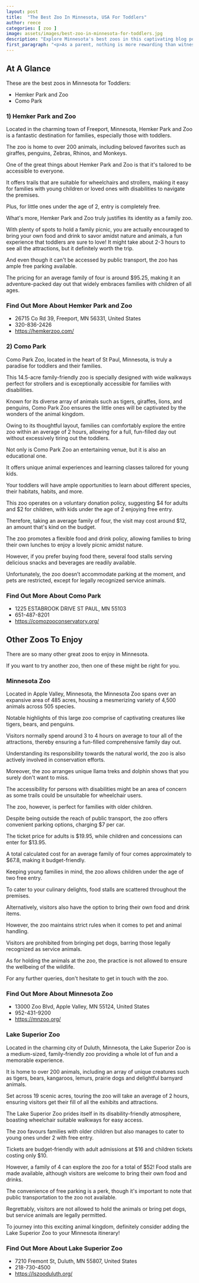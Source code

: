 ```yaml
---
layout: post
title:  "The Best Zoo In Minnesota, USA For Toddlers"
author: reece
categories: [ zoo ]
image: assets/images/best-zoo-in-minnesota-for-toddlers.jpg
description: "Explore Minnesota's best zoos in this captivating blog post. Discover wildlife at these remarkable places, perfect for family fun and educational experiences for all ages. Whether you're a local or a tourist, get ready to meet nature's most fascinating creatures."
first_paragraph: "<p>As a parent, nothing is more rewarding than witnessing the wide-eyed wonder of your toddler as they discover and engage with the world.</p><p>In Minnesota, we're fortunate to have an abundance of remarkable zoos that provide delightful opportunities for our little ones to learn and connect with nature.</p><p>In this article, we'll guide you on a virtual tour of the state's fantastic zoos, each presenting unique and engaging experiences that stimulate your toddler's curiosity, encourage their enthusiasm for animals, and cultivate their understanding of the diverse ecosystems within our three-dimensional world.</p><p>Welcome, and prepare to set them onto an exciting path of discovery, adventure, and unparalleled joy.</p>"
---
```


<div class="overview" markdown="1"> 

## At A Glance

These are the best zoos in Minnesota for Toddlers:

- Hemker Park and Zoo
- Como Park


</div>


### 1) Hemker Park and Zoo

Located in the charming town of Freeport, Minnesota, Hemker Park and Zoo is a fantastic destination for families, especially those with toddlers. 

The zoo is home to over 200 animals, including beloved favorites such as giraffes, penguins, Zebras, Rhinos, and Monkeys. 

One of the great things about Hemker Park and Zoo is that it's tailored to be accessible to everyone. 

It offers trails that are suitable for wheelchairs and strollers, making it easy for families with young children or loved ones with disabilities to navigate the premises. 

Plus, for little ones under the age of 2, entry is completely free.

What's more, Hemker Park and Zoo truly justifies its identity as a family zoo. 

With plenty of spots to hold a family picnic, you are actually encouraged to bring your own food and drink to savor amidst nature and animals, a fun experience that toddlers are sure to love! It might take about 2-3 hours to see all the attractions, but it definitely worth the trip. 

And even though it can't be accessed by public transport, the zoo has ample free parking available. 

The pricing for an average family of four is around $95.25, making it an adventure-packed day out that widely embraces families with children of all ages.


<div class="find-out-more" markdown="1">

### Find Out More About Hemker Park and Zoo

- 26715 Co Rd 39, Freeport, MN 56331, United States
- 320-836-2426
- https://hemkerzoo.com/


</div>


### 2) Como Park

Como Park Zoo, located in the heart of St Paul, Minnesota, is truly a paradise for toddlers and their families. 

This 14.5-acre family-friendly zoo is specially designed with wide walkways perfect for strollers and is exceptionally accessible for families with disabilities. 

Known for its diverse array of animals such as tigers, giraffes, lions, and penguins, Como Park Zoo ensures the little ones will be captivated by the wonders of the animal kingdom. 

Owing to its thoughtful layout, families can comfortably explore the entire zoo within an average of 2 hours, allowing for a full, fun-filled day out without excessively tiring out the toddlers. 



Not only is Como Park Zoo an entertaining venue, but it is also an educational one. 

It offers unique animal experiences and learning classes tailored for young kids. 

Your toddlers will have ample opportunities to learn about different species, their habitats, habits, and more. 

This zoo operates on a voluntary donation policy, suggesting $4 for adults and $2 for children, with kids under the age of 2 enjoying free entry. 

Therefore, taking an average family of four, the visit may cost around $12, an amount that's kind on the budget. 

The zoo promotes a flexible food and drink policy, allowing families to bring their own lunches to enjoy a lovely picnic amidst nature. 

However, if you prefer buying food there, several food stalls serving delicious snacks and beverages are readily available. 

Unfortunately, the zoo doesn’t accommodate parking at the moment, and pets are restricted, except for legally recognized service animals.


<div class="find-out-more" markdown="1">

### Find Out More About Como Park

- 1225 ESTABROOK DRIVE ST PAUL, MN 55103
- 651-487-8201
- https://comozooconservatory.org/


</div>



## Other Zoos To Enjoy

There are so many other great zoos to enjoy in Minnesota. 

If you want to try another zoo, then one of these might be right for you.

### Minnesota Zoo

Located in Apple Valley, Minnesota, the Minnesota Zoo spans over an expansive area of 485 acres, housing a mesmerizing variety of 4,500 animals across 505 species. 

Notable highlights of this large zoo comprise of captivating creatures like tigers, bears, and penguins. 

Visitors normally spend around 3 to 4 hours on average to tour all of the attractions, thereby ensuring a fun-filled comprehensive family day out. 

Understanding its responsibility towards the natural world, the zoo is also actively involved in conservation efforts. 

Moreover, the zoo arranges unique llama treks and dolphin shows that you surely don't want to miss. 

The accessibility for persons with disabilities might be an area of concern as some trails could be unsuitable for wheelchair users. 

The zoo, however, is perfect for families with older children.

Despite being outside the reach of public transport, the zoo offers convenient parking options, charging $7 per car. 

The ticket price for adults is $19.95, while children and concessions can enter for $13.95. 

A total calculated cost for an average family of four comes approximately to $67.8, making it budget-friendly. 

Keeping young families in mind, the zoo allows children under the age of two free entry. 

To cater to your culinary delights, food stalls are scattered throughout the premises. 

Alternatively, visitors also have the option to bring their own food and drink items. 

However, the zoo maintains strict rules when it comes to pet and animal handling. 

Visitors are prohibited from bringing pet dogs, barring those legally recognized as service animals. 

As for holding the animals at the zoo, the practice is not allowed to ensure the wellbeing of the wildlife. 

For any further queries, don't hesitate to get in touch with the zoo.

<div class="find-out-more" markdown="1">

### Find Out More About Minnesota Zoo

- 13000 Zoo Blvd, Apple Valley, MN 55124, United States
- 952-431-9200
- https://mnzoo.org/


</div>




### Lake Superior Zoo

Located in the charming city of Duluth, Minnesota, the Lake Superior Zoo is a medium-sized, family-friendly zoo providing a whole lot of fun and a memorable experience. 

It is home to over 200 animals, including an array of unique creatures such as tigers, bears, kangaroos, lemurs, prairie dogs and delightful barnyard animals. 

Set across 19 scenic acres, touring the zoo will take an average of 2 hours, ensuring visitors get their fill of all the exhibits and attractions. 



The Lake Superior Zoo prides itself in its disability-friendly atmosphere, boasting wheelchair suitable walkways for easy access. 

The zoo favours families with older children but also manages to cater to young ones under 2 with free entry. 

Tickets are budget-friendly with adult admissions at $16 and children tickets costing only $10. 

However, a family of 4 can explore the zoo for a total of $52! Food stalls are made available, although visitors are welcome to bring their own food and drinks. 

The convenience of free parking is a perk, though it's important to note that public transportation to the zoo not available. 

Regrettably, visitors are not allowed to hold the animals or bring pet dogs, but service animals are legally permitted. 

To journey into this exciting animal kingdom, definitely consider adding the Lake Superior Zoo to your Minnesota itinerary!

<div class="find-out-more" markdown="1">

### Find Out More About Lake Superior Zoo

- 7210 Fremont St, Duluth, MN 55807, United States
- 218-730-4500
- https://lszooduluth.org/


</div>



